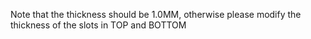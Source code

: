Note that the thickness should be 1.0MM, otherwise please modify the thickness of the slots in TOP and BOTTOM
